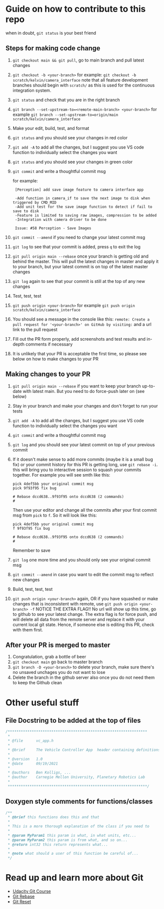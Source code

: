 # Guide on how to contribute to this repo

when in doubt, `git status` is your best friend

## Steps for making code change

1. `git checkout main && git pull`, go to main branch and pull latest changes
   
2. `git checkout -b <your-branch>`
   for example: `git checkout -b scratch/kelvin/camera_interface`
   note that all feature development branches should begin with `scratch/` as this is used for the continuous integration system.

3. `git status` and check that you are in the right branch

4. `git branch --set-upstream-to=<remote-main-branch> <your-branch>` for example `git branch --set-upstream-to=origin/main scratch/kelvin/camera_interface`

5. Make your edit, build, test, and format

6. `git status` and you should see your changes in red color

7. `git add -A` to add all the changes, but I suggest you use VS code function to individually select the changes you want

8. `git status` and you should see your changes in green color

9. `git commit` and write a thoughtful commit msg

   for example:

   ```
    [Perception] add save image feature to camera interface app
   
    -Add function in camera_if to save the next image to disk when triggered by CMD_MID
    -Add unit test for the save image function to detect if fail to save to disk
    -Feature is limited to saving raw images, compression to be added
    -Integration with camera driver to be done
   
    Issue: #58 Perception - Save Images
   ```

10. `git commit --amend` if you need to change your latest commit msg

11. `git log` to see that your commit is added, press `q` to exit the log

12. `git pull origin main --rebase` once your branch is getting old and behind the master. This will pull the latest changes in master and apply it to your branch, but your latest commit is on top of the latest master changes

13. `git log` again to see that your commit is still at the top of any new changes

14. Test, test, test

15. `git push origin <your-branch>` for example `git push origin scratch/kelvin/camera_interface`

16. You should see a message in the console like this: `remote: Create a pull request for '<your-branch>' on GitHub by visiting:` and a url link to the pull request

17. Fill out the PR form properly, add screenshots and test results and in-depth comments if necessary

18. It is unlikely that your PR is acceptable the first time, so please see below on how to make changes to your PR

## Making changes to your PR

1. `git pull origin main --rebase` if you want to keep your branch up-to-date with latest main. But you need to do force-push later on (see below)

2. Stay in your branch and make your changes and don't forget to run your tests

3. `git add -A` to add all the changes, but I suggest you use VS code function to individually select the changes you want

4. `git commit` and write a thoughtful commit msg

5. `git log` and you should see your latest commit on top of your previous commit

6. If it doesn't make sense to add more commits (maybe it is a small bug fix) or your commit history for this PR is getting long, use `git rebase -i`. this will bring you to interactive session to squash your commits together. For example you will see smth like this:

   ```
   pick 4def5bb your original commit msg
   pick 9f93f95 fix bug
   
   # Rebase dccd638..9f93f95 onto dccd638 (2 commands)
   #
   ```

   Then use your editor and change all the commits after your first commit msg from `pick` to `f`. So it will look like this:

   ```
   pick 4def5bb your original commit msg
   f 9f93f95 fix bug
   
   # Rebase dccd638..9f93f95 onto dccd638 (2 commands)
   #
   ```

   Remember to save

7. `git log` one more time and you should only see your original commit msg

8. `git commit --amend` in case you want to edit the commit msg to reflect new changes

9. Build, test, test, test

10. `git push origin <your-branch>` again, OR if you have squashed or make changes that is inconsistent with remote, use `git push origin <your-branch> -f` NOTICE THE EXTRA FLAG!! No url will show up this time, go to github to see your latest change. The extra flag is for force push, and will delete all data from the remote server and replace it with your current local git state. Hence, if someone else is editing this PR, check with them first.

## After your PR is merged to master

1. Congratulation, grab a bottle of beer
2. `git checkout main` go back to master branch
3. `git branch -D <your-branch>` to delete your branch, make sure there's no unsaved unchages you do not want to lose
4. Delete the branch in the github server also once you do not need them to keep the Github clean

# Other useful stuff

## File Docstring to be added at the top of files
```C++
/****************************************************************
 * 
 * @file      vc_app.h
 * 
 * @brief     The Vehicle Controller App  header containing definitions for the main app
 * 
 * @version   1.0
 * @date      09/19/2021
 * 
 * @authors   Ben Kolligs, ...
 * @author    Carnegie Mellon University, Planetary Robotics Lab
 * 
 ****************************************************************/
```

## Doxygen style comments for functions/classes
```C++
/**
 * @brief this functions does this and that
 * 
 * This is a more thorough explanation of the class if you need to
 * 
 * @param MyParam1 this param is what, in what units, etc...
 * @param MyParam2 this param is from what, and so on...
 * @return int32 this return represents what...
 * 
 * @note what should a user of this function be careful of...
 */
```

# Read up and learn more about Git

- [Udacity Git Course](https://www.udacity.com/course/version-control-with-git--ud123)
- [Git Rebase](https://www.atlassian.com/git/tutorials/rewriting-history/git-rebase)
- [Git Reset](https://www.atlassian.com/git/tutorials/undoing-changes/git-reset)
